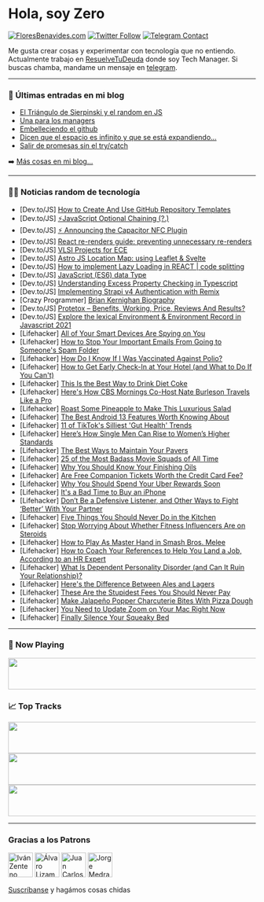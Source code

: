 # Hola, soy Zero

[![FloresBenavides.com](https://img.shields.io/website?down_message=oops&label=MiBlog&style=for-the-badge&up_message=online&url=https%3A%2F%2Ffloresbenavides.com)](https://floresbenavides.com) [![Twitter Follow](https://img.shields.io/twitter/follow/ZeroDragon?color=%231DA1F2&label=Follow&logo=twitter&logoColor=ffffff&style=for-the-badge)](https://twitter.com/zerodragon) [![Telegram Contact](https://img.shields.io/badge/escr%C3%ADbeme-ZeroDragon-%2326A5E4?style=for-the-badge&logo=telegram)](https://t.me/zerodragon)

Me gusta crear cosas y experimentar con tecnología que no entiendo.
Actualmente trabajo en [ResuelveTuDeuda](http://github.com/resuelve) donde soy Tech Manager.
Si buscas chamba, mandame un mensaje en [telegram](https://t.me/zerodragon).

---

### 📕 Últimas entradas en mi blog
<!-- BLOG-POST-LIST:START -->
- [El Triángulo de Sierpinski y el random en JS](https://floresbenavides.com/el-triangulo-de-sierpinski-y-el-random-en-js/)
- [Una para los managers](https://floresbenavides.com/una-para-los-managers/)
- [Embelleciendo el github](https://floresbenavides.com/embelleciendo-el-github/)
- [Dicen que el espacio es infinito y que se está expandiendo…](https://floresbenavides.com/dicen-que-el-espacio-es-infinito-y-que-se-esta-expandiendo/)
- [Salir de promesas sin el try/catch](https://floresbenavides.com/salir-de-promesas-sin-el-try-catch/)
<!-- BLOG-POST-LIST:END -->

➡️ [Más cosas en mi blog...](https://floresbenavides.com)

---

### 👨‍💻 Noticias random de tecnología
<!-- TECH-POSTS:START -->
- [Dev.to/JS] [How to Create And Use GitHub Repository Templates](https://dev.to/dev_neil_a/how-to-create-and-use-github-repository-templates-4l06)
- [Dev.to/JS] [⚡️JavaScript Optional Chaining &lpar;?.&rpar;](https://dev.to/ahmedgmurtaza/javascript-optional-chaining--2cn1)
- [Dev.to/JS] [⚡ Announcing the Capacitor NFC Plugin](https://dev.to/capawesome/announcing-the-capacitor-nfc-plugin-1550)
- [Dev.to/JS] [React re-renders guide: preventing unnecessary re-renders](https://dev.to/adevnadia/react-re-renders-guide-preventing-unnecessary-re-renders-21dm)
- [Dev.to/JS] [VLSI Projects for ECE](https://dev.to/arunprakash142/vlsi-projects-for-ece-1anl)
- [Dev.to/JS] [Astro JS Location Map: using Leaflet &amp; Svelte](https://dev.to/askrodney/astro-js-location-map-using-leaflet-svelte-4g7g)
- [Dev.to/JS] [How to implement Lazy Loading in REACT | code splitting](https://dev.to/nyanyiwast/how-to-implement-lazy-loading-in-react-code-splitting-1je6)
- [Dev.to/JS] [JavaScript &lpar;ES6&rpar; data Type](https://dev.to/aniksaha12/javascript-es6-data-type-13ee)
- [Dev.to/JS] [Understanding Excess Property Checking in Typescript](https://dev.to/this-is-learning/understanding-excess-property-checking-in-typescript-ook)
- [Dev.to/JS] [Implementing Strapi v4 Authentication with Remix](https://dev.to/strapi/implementing-strapi-v4-authentication-with-remix-464c)
- [Crazy Programmer] [Brian Kernighan Biography](https://www.thecrazyprogrammer.com/2022/08/brian-kernighan-biography.html)
- [Dev.to/JS] [Protetox – Benefits, Working, Price, Reviews And Results?](https://dev.to/protetoxresults/protetox-benefits-working-price-reviews-and-results-2n5k)
- [Dev.to/JS] [Explore the lexical Environment &amp; Environment Record in Javascript 2021](https://dev.to/codescoop/what-has-changed-in-lexical-environment-as-per-ecmascript-2021-2bjb)
- [Lifehacker] [All of Your Smart Devices Are Spying on You](https://lifehacker.com/all-of-your-smart-devices-are-spying-on-you-1849419669)
- [Lifehacker] [How to Stop Your Important Emails From Going to Someone&#39;s Spam Folder](https://lifehacker.com/how-to-stop-your-important-emails-from-going-to-someone-1849419780)
- [Lifehacker] [How Do I Know If I Was Vaccinated Against Polio?](https://lifehacker.com/how-do-i-know-if-i-was-vaccinated-against-polio-1849419706)
- [Lifehacker] [How to Get Early Check-In at Your Hotel &lpar;and What to Do If You Can&#39;t&rpar;](https://lifehacker.com/how-to-get-early-check-in-at-your-hotel-and-what-to-do-1849417854)
- [Lifehacker] [This Is the Best Way to Drink Diet Coke](https://lifehacker.com/this-is-the-best-way-to-drink-diet-coke-1849418295)
- [Lifehacker] [Here&#39;s How CBS Mornings Co-Host Nate Burleson Travels Like a Pro](https://lifehacker.com/heres-how-cbs-mornings-co-host-nate-burleson-travels-li-1849418764)
- [Lifehacker] [Roast Some Pineapple to Make This Luxurious Salad](https://lifehacker.com/roast-some-pineapple-to-make-this-luxurious-salad-1849418537)
- [Lifehacker] [The Best Android 13 Features Worth Knowing About](https://lifehacker.com/the-best-android-13-features-worth-knowing-about-1849417266)
- [Lifehacker] [11 of TikTok&#39;s Silliest &#39;Gut Health&#39; Trends](https://lifehacker.com/11-of-tiktoks-silliest-gut-health-trends-1849414231)
- [Lifehacker] [Here’s How Single Men Can Rise to Women’s Higher Standards](https://lifehacker.com/here-s-how-single-men-can-rise-to-women-s-higher-standa-1849417921)
- [Lifehacker] [The Best Ways to Maintain Your Pavers](https://lifehacker.com/the-best-ways-to-maintain-your-pavers-1849417153)
- [Lifehacker] [25 of the Most Badass Movie Squads of All Time](https://lifehacker.com/25-of-the-most-badass-movie-squads-of-all-time-1849412057)
- [Lifehacker] [Why You Should Know Your Finishing Oils](https://lifehacker.com/why-you-should-know-your-finishing-oils-1849417143)
- [Lifehacker] [Are Free Companion Tickets Worth the Credit Card Fee?](https://lifehacker.com/are-free-companion-tickets-worth-the-credit-card-fee-1849416028)
- [Lifehacker] [Why You Should Spend Your Uber Rewards Soon](https://lifehacker.com/why-you-should-spend-your-uber-rewards-soon-1849413050)
- [Lifehacker] [It&#39;s a Bad Time to Buy an iPhone](https://lifehacker.com/its-a-bad-time-to-buy-an-iphone-1849414202)
- [Lifehacker] [Don’t Be a Defensive Listener, and Other Ways to Fight ‘Better’ With Your Partner](https://lifehacker.com/don-t-be-a-defensive-listener-and-other-ways-to-fight-1849414126)
- [Lifehacker] [Five Things You Should Never Do in the Kitchen](https://lifehacker.com/five-things-you-should-never-do-in-the-kitchen-1849414389)
- [Lifehacker] [Stop Worrying About Whether Fitness Influencers Are on Steroids](https://lifehacker.com/stop-worrying-about-whether-fitness-influencers-are-on-1849412704)
- [Lifehacker] [How to Play As Master Hand in Smash Bros. Melee](https://lifehacker.com/how-to-play-as-master-hand-in-smash-bros-melee-1849413909)
- [Lifehacker] [How to Coach Your References to Help You Land a Job, According to an HR Expert](https://lifehacker.com/how-to-coach-your-references-to-help-you-land-a-job-1849413722)
- [Lifehacker] [What Is Dependent Personality Disorder &lpar;and Can It Ruin Your Relationship&rpar;?](https://lifehacker.com/what-is-dependent-personality-disorder-and-can-it-ruin-1849413537)
- [Lifehacker] [Here&#39;s the Difference Between Ales and Lagers](https://lifehacker.com/heres-the-difference-between-ales-and-lagers-1849412907)
- [Lifehacker] [These Are the Stupidest Fees You Should Never Pay](https://lifehacker.com/these-are-the-stupidest-fees-you-should-never-pay-1849412351)
- [Lifehacker] [Make Jalapeño Popper Charcuterie Bites With Pizza Dough](https://lifehacker.com/make-jalapeno-popper-charcuterie-bites-with-pizza-dough-1849412863)
- [Lifehacker] [You Need to Update Zoom on Your Mac Right Now](https://lifehacker.com/you-need-to-update-zoom-on-your-mac-right-now-1849412591)
- [Lifehacker] [Finally Silence Your Squeaky Bed](https://lifehacker.com/finally-silence-your-squeaky-bed-1849407166)<!-- TECH-POSTS:END -->

---

### 🎵 Now Playing
<a href="https://spotify-now-playing-dun.vercel.app/now-playing?open"><img src="https://spotify-now-playing-dun.vercel.app/now-playing" width="540" height="64"></a>

### 📈 Top Tracks
<a href="https://spotify-now-playing-dun.vercel.app/top-tracks?i=1&open"><img src="https://spotify-now-playing-dun.vercel.app/top-tracks?i=1" width="540" height="64"></a>
<a href="https://spotify-now-playing-dun.vercel.app/top-tracks?i=2&open"><img src="https://spotify-now-playing-dun.vercel.app/top-tracks?i=2" width="540" height="64"></a>
<a href="https://spotify-now-playing-dun.vercel.app/top-tracks?i=3&open"><img src="https://spotify-now-playing-dun.vercel.app/top-tracks?i=3" width="540" height="64"></a>

---

### Gracias a los Patrons
[<img src="https://avatars.githubusercontent.com/u/243380?v=4" alt="Iván Zenteno" width="50px">](https://github.com/k001) [<img src="https://avatars.githubusercontent.com/u/19955639?v=4" alt="Álvaro Lizama" width="50px">](https://github.com/alvarolizama) [<img src="https://avatars.githubusercontent.com/u/2718753?v=4" alt="Juan Carlos Ruiz" width="50px">](https://github.com/JuanCrg90) [<img src="https://avatars.githubusercontent.com/u/37025?v=4" alt="Jorge Medrano" width="50px">](https://github.com/h1pp1e) 

[Suscríbanse](https://www.patreon.com/zerodragon) y hagámos cosas chidas
